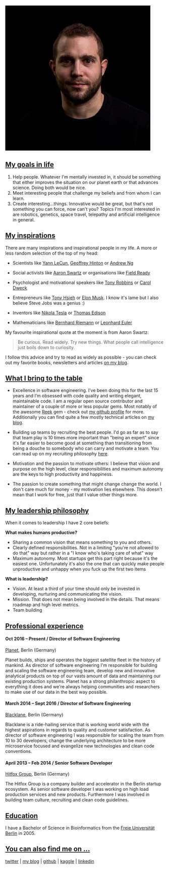 ![Image](timo_roessner_profile_picture.jpeg)

## [My goals in life](#goals-in-life)

1. Help people. Whatever I'm mentally invested in, it should be something that either improves the situation on our planet earth or that advances science. Doing both would be nice.
2. Meet interesting people that challenge my beliefs and from whom I can learn. 
3. Create interesting...things. Innovative would be great, but that's not something you can force, now can't you? Topics I'm most interested in are robotics, genetics, space travel, telepathy and artificial intelligence in general.

## [My inspirations](#my-inspirations)

There are many inspirations and inspirational people in my life. A more or less random selection of the top of my head:

- Scientists like [Yann LeCun](http://yann.lecun.com/), [Geoffrey Hinton](http://www.cs.toronto.edu/~hinton/) or [Andrew Ng](http://www.andrewng.org/)

- Social activists like [Aaron Swartz](https://en.wikipedia.org/wiki/Aaron_Swartz) or organisations like [Field Ready](https://www.fieldready.org/)

- Psychologist and motivational speakers like [Tony Robbins](https://www.ted.com/talks/tony_robbins_asks_why_we_do_what_we_do) or [Carol Dweck](https://www.ted.com/talks/carol_dweck_the_power_of_believing_that_you_can_improve#t-73105)

- Entrepreneurs like [Tony Hsieh](https://en.wikipedia.org/wiki/Tony_Hsieh) or [Elon Musk](https://en.wikipedia.org/wiki/Elon_Musk). I know it's lame but I also believe Steve Jobs was a genius :)

- Inventors like [Nikola Tesla](https://en.wikipedia.org/wiki/Nikola_Tesla) or [Thomas Edison](https://en.wikipedia.org/wiki/Thomas_Edison)

- Mathematicians like [Bernhard Riemann](https://en.wikipedia.org/wiki/Bernhard_Riemann) or [Leonhard Euler](https://en.wikipedia.org/wiki/Leonhard_Euler)

My favourite inspirational quote at the moment is from Aaron Swartz:

> Be curious. Read widely. Try new things. What people call intelligence just boils down to curiosity.

I follow this advice and try to read as widely as possible  - you can check out my favorite books, newsletters and articles [on my blog](https://troessner.svbtle.com/you-are-what-you-read-my-favorite-books).

## [What I bring to the table](#what-i-bring-to-the-table)

- Excellence in software engineering. I’ve been doing this for the last 15 years and I’m obsessed with code quality and writing elegant, maintainable code. I am a regular open source contributor and maintainer of a couple of more or less popular gems. Most notably of the awesome [Reek](https://github.com/troessner/reek) gem - check out [my github profile](https://github.com/troessner/) for more. Additionally you can find quite a few mostly technical articles on [my blog](https://troessner.svbtle.com/).

- Building up teams by recruiting the best people. I'd go as far as to say that team play is 10 times more important than "being an expert" since it's far easier to become good at something than transitioning from being a douche to somebody who can carry and motivate a team. You can read up on my recruiting philosophy [here](https://troessner.svbtle.com/the-rockstar-ninja-and-you-a-laymans-guide-how-to-not-hire-them).

- Motivation and the passion to motivate others: I believe that vision and purpose on the high level, clear responsibilities and maximum autonomy are the keys to high productivity and happiness.

- The passion to create something that might change change the world. I don't care much for money - my motivation lies elsewhere. This doesn't mean that I work for free, just that I value other things more.

## [My leadership philosophy](#my-leadership-philosophy)

When it comes to leadership I have 2 core beliefs:

**What makes humans productive?**

- Sharing a common vision that means something to you and others.
- Clearly defined responsibilities. Not in a limiting "you're not allowed to do that" way but rather in a "I know who's taking care of what" way
- Maximum autonomy. Most startups get this part right because it's the easiest one. Unfortunately it's also the one that can quickly make people unproductive and unhappy when you fuck up the first two items

**What is leadership?**

- Vision. At least a third of your time should only be invested in developing, nurturing and communicating the vision.
- Mission. That does not mean being involved in the details. That means roadmap and high level metrics.
- Team building

## [Professional experience](#professional-experience)

#### Oct 2016 – Present / Director of Software Engineering

[Planet](https://www.planet.com/), Berlin (Germany)

Planet builds, ships and operates the biggest satellite fleet in the history of mankind. As director of software engineering I'm responsible for building and scaling the software engineering team, develop new and innovative analytical products on top of our vasts amount of data and maintaining our existing production systems. Planet has a strong philanthropic aspect to everything it does and we're always helping communities and researchers to make use of our data in the best way possible.

#### March 2014 – Sept 2016 / Director of Software Engineering

[Blacklane](https://www.blacklane.com/en), Berlin (Germany)

Blacklane is a ride-hailing service that is working world wide with the highest aspirations in regards to quality and customer satisfaction. As director of software engineering I was responsible for scaling the team from 10 to 30 developers, change the underlying architecture to be more microservice focused and evangelize new technologies and clean code conventions.

#### April 2013 – Feb 2014 / Senior Software Developer

[Hitfox Group](http://www.hitfoxgroup.com/), Berlin (Germany)

The Hitfox Group is a company builder and accelerator in the Berlin startup ecosystem. As senior software developer I was working on high load production services and new products. Furthermore I was involved in building team culture, recruiting and clean code guidelines.

## [Education](#education)

I have a Bachelor of Science in Bioinformatics from the [Freie Universität Berlin](http://www.fu-berlin.de/en/index.html) in 2005.

## [You can also find me on ...](#find-me-on)

[twitter](https://twitter.com/troessner) | [my blog](https://troessner.svbtle.com/) | [github](https://github.com/troessner) | [kaggle](https://www.kaggle.com/troessner) | [linkedin](https://www.linkedin.com/in/timo-r%C3%B6%C3%9Fner-05ab1630/)
